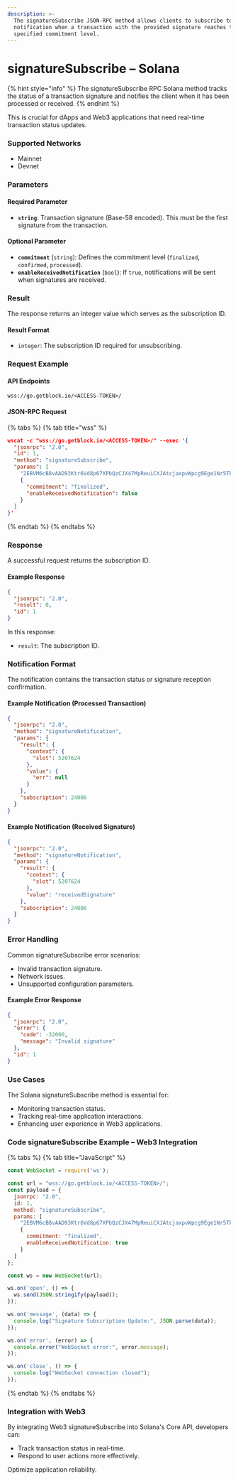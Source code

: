 ```yaml
---
description: >-
  The signatureSubscribe JSON-RPC method allows clients to subscribe to a single
  notification when a transaction with the provided signature reaches the
  specified commitment level.
---
```


# signatureSubscribe – Solana

{% hint style="info" %}
The signatureSubscribe RPC Solana method tracks the status of a transaction signature and notifies the client when it has been processed or received.&#x20;
{% endhint %}

This is crucial for dApps and Web3 applications that need real-time transaction status updates.

### Supported Networks

* Mainnet
* Devnet

### Parameters

#### Required Parameter

* **`string`**: Transaction signature (Base-58 encoded). This must be the first signature from the transaction.

#### Optional Parameter

* **`commitment`** (`string`): Defines the commitment level (`finalized`, `confirmed`, `processed`).
* **`enableReceivedNotification`** (`bool`): If `true`, notifications will be sent when signatures are received.

### Result

The response returns an integer value which serves as the subscription ID.

#### Result Format

* `integer`: The subscription ID required for unsubscribing.

### Request Example

#### API Endpoints

```
wss://go.getblock.io/<ACCESS-TOKEN>/
```

#### JSON-RPC Request

{% tabs %}
{% tab title="wss" %}
```json
wscat -c "wss://go.getblock.io/<ACCESS-TOKEN>/" --exec '{
  "jsonrpc": "2.0",
  "id": 1,
  "method": "signatureSubscribe",
  "params": [
    "2EBVM6cB8vAAD93Ktr6Vd8p67XPbQzCJX47MpReuiCXJAtcjaxpvWpcg9Ege1Nr5Tk3a2GFrByT7WPBjdsTycY9b",
    {
      "commitment": "finalized",
      "enableReceivedNotification": false
    }
  ]
}'
```
{% endtab %}
{% endtabs %}

### Response

A successful request returns the subscription ID.

#### Example Response

```json
{
  "jsonrpc": "2.0",
  "result": 0,
  "id": 1
}
```

In this response:

* `result`: The subscription ID.

### Notification Format

The notification contains the transaction status or signature reception confirmation.

#### Example Notification (Processed Transaction)

```json
{
  "jsonrpc": "2.0",
  "method": "signatureNotification",
  "params": {
    "result": {
      "context": {
        "slot": 5207624
      },
      "value": {
        "err": null
      }
    },
    "subscription": 24006
  }
}
```

#### Example Notification (Received Signature)

```json
{
  "jsonrpc": "2.0",
  "method": "signatureNotification",
  "params": {
    "result": {
      "context": {
        "slot": 5207624
      },
      "value": "receivedSignature"
    },
    "subscription": 24006
  }
}
```

### Error Handling

Common signatureSubscribe error scenarios:

* Invalid transaction signature.
* Network issues.
* Unsupported configuration parameters.

#### Example Error Response

```json
{
  "jsonrpc": "2.0",
  "error": {
    "code": -32000,
    "message": "Invalid signature"
  },
  "id": 1
}
```

### Use Cases

The Solana signatureSubscribe method is essential for:

* Monitoring transaction status.
* Tracking real-time application interactions.
* Enhancing user experience in Web3 applications.

### Code signatureSubscribe Example – Web3 Integration

{% tabs %}
{% tab title="JavaScript" %}
```javascript
const WebSocket = require('ws');

const url = "wss://go.getblock.io/<ACCESS-TOKEN>/";
const payload = {
  jsonrpc: "2.0",
  id: 1,
  method: "signatureSubscribe",
  params: [
    "2EBVM6cB8vAAD93Ktr6Vd8p67XPbQzCJX47MpReuiCXJAtcjaxpvWpcg9Ege1Nr5Tk3a2GFrByT7WPBjdsTycY9b",
    {
      commitment: "finalized",
      enableReceivedNotification: true
    }
  ]
};

const ws = new WebSocket(url);

ws.on('open', () => {
  ws.send(JSON.stringify(payload));
});

ws.on('message', (data) => {
  console.log("Signature Subscription Update:", JSON.parse(data));
});

ws.on('error', (error) => {
  console.error("WebSocket error:", error.message);
});

ws.on('close', () => {
  console.log("WebSocket connection closed");
});

```
{% endtab %}
{% endtabs %}

### Integration with Web3

By integrating Web3 signatureSubscribe into Solana's Core API, developers can:

* Track transaction status in real-time.
* Respond to user actions more effectively.

Optimize application reliability.
